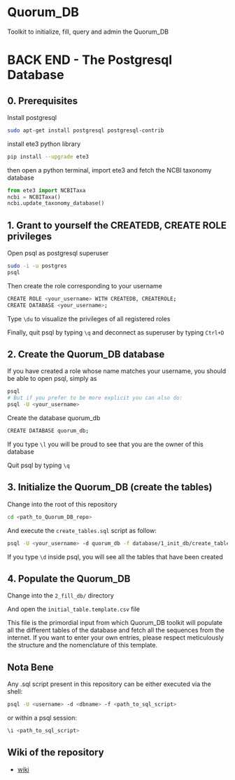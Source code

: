 Quorum_DB  
==============================

Toolkit to initialize, fill, query and admin the Quorum_DB

# BACK END - The Postgresql Database

## 0. Prerequisites

Install postgresql

```bash
sudo apt-get install postgresql postgresql-contrib
```

install ete3 python library
```bash
pip install --upgrade ete3
```
then open a python terminal, import ete3 and fetch the NCBI taxonomy database

```python
from ete3 import NCBITaxa
ncbi = NCBITaxa()
ncbi.update_taxonomy_database()
```

## 1. Grant to yourself the CREATEDB, CREATE ROLE privileges

Open psql as postgresql superuser

```bash
sudo -i -u postgres
psql
```

Then create the role corresponding to your username

```bash
CREATE ROLE <your_username> WITH CREATEDB, CREATEROLE;
CREATE DATABASE <your_username>;
```

Type ```\du``` to visualize the privileges of all registered roles

Finally, quit psql by typing ```\q``` and deconnect as superuser by typing ```Ctrl+D```

## 2. Create the Quorum_DB database

If you have created a role whose name matches your username, you should be able to open psql, simply as

```bash
psql
# But if you prefer to be more explicit you can also do:
psql -U <your_username>
```

Create the database quorum_db

```bash
CREATE DATABASE quorum_db;
```

If you type ```\l``` you will be proud to see that you are the owner of this database

Quit psql by typing ```\q```

## 3. Initialize the Quorum_DB (create the tables)

Change into the root of this repository

```bash
cd <path_to_Quorum_DB_repo>
```

And execute the ```create_tables.sql``` script as follow:

```bash
psql -U <your_username> -d quorum_db -f database/1_init_db/create_tables.sql
```

If you type ```\d``` inside psql, you will see all the tables that have been created

## 4. Populate the Quorum_DB

Change into the ```2_fill_db/``` directory

And open the ```ìnitial_table.template.csv``` file

This file is the primordial input from which Quorum_DB toolkit will populate all the different tables of the database and fetch all the sequences from the internet. If you want to enter your own entries, please respect meticulously the structure and the nomenclature of this template.

## Nota Bene

Any .sql script present in this repository can be either executed via the shell:

```bash
psql -U <username> -d <dbname> -f <path_to_sql_script>
```

or within a psql session:

```SQL
\i <path_to_sql_script>
```


## Wiki of the repository

* [wiki](https://github.com/charles-bernard/Quorum_DB/wiki)
